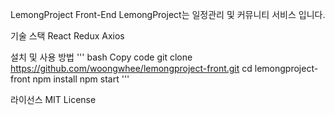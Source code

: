 
LemongProject Front-End
LemongProject는 일정관리 및 커뮤니티 서비스 입니다. 

기술 스택
React
Redux
Axios

설치 및 사용 방법
'''
bash
Copy code
git clone https://github.com/woongwhee/lemongproject-front.git
cd lemongproject-front
npm install
npm start
'''


라이선스
MIT License

